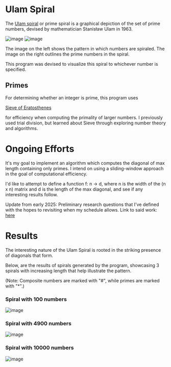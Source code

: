 # Ulam Spiral
The [Ulam spiral](https://en.wikipedia.org/wiki/Ulam_spiral) or prime spiral is a graphical depiction of the set of prime numbers, devised by mathematician Stanisław Ulam in 1963.

![image](https://github.com/nicholasbrar/Ulam/assets/153023837/8d6add2f-7742-4e68-a5b7-3bac546a3a2a)                       ![image](https://github.com/nicholasbrar/Ulam/assets/153023837/4e17ecd7-afda-41be-a9ac-675f55accd7c)

The image on the left shows the pattern in which numbers are spiraled. The image on the right outlines the prime numbers in the spiral.

This program was devised to visualize this spiral to whichever number is specified.

## Primes 

For determining whether an integer is prime, this program uses

[Sieve of Eratosthenes](https://en.wikipedia.org/wiki/Sieve_of_Eratosthenes) 

for efficiency when computing the primality of larger numbers. I previously used trial division, but learned about Sieve through exploring number theory and algorithms. 

# Ongoing Efforts
It's my goal to implement an algorithm which computes the diagonal of max length containing only primes. I intend on using a sliding-window approach in the goal of computational efficiency. 

I'd like to attempt to define a function f: n -> d, where n is the width of the (n x n) matrix and d is the length of the max diagonal, and see if any interesting results follow.

Update from early 2025: 
Preliminary research questions that I've defined with the hopes to revisiting when my schedule allows.
Link to said work: [here](https://www.overleaf.com/read/vwmhqvprgbjn#af5cad)


# Results
The interesting nature of the Ulam Spiral is rooted in the striking presence of diagonals that form. 

Below, are the results of spirals generated by the program, showcasing 3 spirals with increasing length that help illustrate the pattern.



(Note: Composite numbers are marked with "#", while primes are marked with "*".)


### Spiral with 100 numbers
![image](https://github.com/nicholasbrar/UlamSpiral/assets/153023837/a81dd794-71e8-424f-a2fc-70a93259358e)

### Spiral with 4900 numbers
![image](https://github.com/nicholasbrar/UlamSpiral/assets/153023837/9fd93d9f-9e53-4af6-abd5-b11a8f8becee)

### Spiral with 10000 numbers
![image](https://github.com/nicholasbrar/UlamSpiral/assets/153023837/38f356a9-d784-435d-a023-82821bddb7d0)

